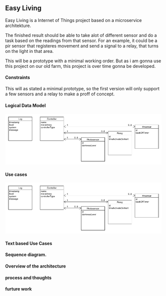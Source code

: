 ## Easy Living
Easy Living is a Internet of Things project based on a microservice architekture.

The finished result should be able to take alot of different sensor and do a task based on the readings from that sensor.
For an example, it could be a pir sensor that registeres movement and send a signal to a relay, that turns on the light in that area.

This will be a prototype with a minimal working order. But as i am gonna use this project on our old farm, this project is over time gonna be developed.

#### Constraints
This will as stated a minimal prototype, so the first version will only support a few sensors and a relay to make a proff of concept.


#### Logical Data Model
![alt text](https://github.com/Janudanie/EasyLiving/blob/main/Logical%20Data%20Model/Logical%20Data%20Model.png "Easy Living logical data model")



#### Use cases
![alt text](logical%20Data%20Model/Logical%20Data%20Model.png "Easy Living logical data model")

#### Text based Use Cases


#### Sequence diagram.


#### Overview of the architecture

#### process and thoughts

#### furture work


